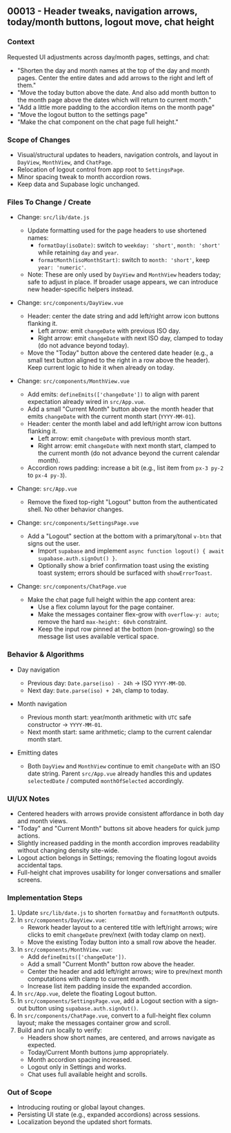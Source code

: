 ## 00013 - Header tweaks, navigation arrows, today/month buttons, logout move, chat height

### Context
Requested UI adjustments across day/month pages, settings, and chat:
- "Shorten the day and month names at the top of the day and month pages. Center the entire dates and add arrows to the right and left of them."
- "Move the today button above the date. And also add month button to the month page above the dates which will return to current month."
- "Add a little more padding to the accordion items on the month page"
- "Move the logout button to the settings page"
- "Make the chat component on the chat page full height."

### Scope of Changes
- Visual/structural updates to headers, navigation controls, and layout in `DayView`, `MonthView`, and `ChatPage`.
- Relocation of logout control from app root to `SettingsPage`.
- Minor spacing tweak to month accordion rows.
- Keep data and Supabase logic unchanged.

### Files To Change / Create
- Change: `src/lib/date.js`
  - Update formatting used for the page headers to use shortened names:
    - `formatDay(isoDate)`: switch to `weekday: 'short'`, `month: 'short'` while retaining `day` and `year`.
    - `formatMonth(isoMonthStart)`: switch to `month: 'short'`, keep `year: 'numeric'`.
  - Note: These are only used by `DayView` and `MonthView` headers today; safe to adjust in place. If broader usage appears, we can introduce new header-specific helpers instead.

- Change: `src/components/DayView.vue`
  - Header: center the date string and add left/right arrow icon buttons flanking it.
    - Left arrow: emit `changeDate` with previous ISO day.
    - Right arrow: emit `changeDate` with next ISO day, clamped to today (do not advance beyond today).
  - Move the "Today" button above the centered date header (e.g., a small text button aligned to the right in a row above the header). Keep current logic to hide it when already on today.

- Change: `src/components/MonthView.vue`
  - Add emits: `defineEmits(['changeDate'])` to align with parent expectation already wired in `src/App.vue`.
  - Add a small "Current Month" button above the month header that emits `changeDate` with the current month start (`YYYY-MM-01`).
  - Header: center the month label and add left/right arrow icon buttons flanking it.
    - Left arrow: emit `changeDate` with previous month start.
    - Right arrow: emit `changeDate` with next month start, clamped to the current month (do not advance beyond the current calendar month).
  - Accordion rows padding: increase a bit (e.g., list item from `px-3 py-2` to `px-4 py-3`).

- Change: `src/App.vue`
  - Remove the fixed top-right "Logout" button from the authenticated shell. No other behavior changes.

- Change: `src/components/SettingsPage.vue`
  - Add a "Logout" section at the bottom with a primary/tonal `v-btn` that signs out the user.
    - Import `supabase` and implement `async function logout() { await supabase.auth.signOut() }`.
    - Optionally show a brief confirmation toast using the existing toast system; errors should be surfaced with `showErrorToast`.

- Change: `src/components/ChatPage.vue`
  - Make the chat page full height within the app content area:
    - Use a flex column layout for the page container.
    - Make the messages container flex-grow with `overflow-y: auto`; remove the hard `max-height: 60vh` constraint.
    - Keep the input row pinned at the bottom (non-growing) so the message list uses available vertical space.

### Behavior & Algorithms
- Day navigation
  - Previous day: `Date.parse(iso) - 24h` → ISO `YYYY-MM-DD`.
  - Next day: `Date.parse(iso) + 24h`, clamp to today.

- Month navigation
  - Previous month start: year/month arithmetic with `UTC` safe constructor → `YYYY-MM-01`.
  - Next month start: same arithmetic; clamp to the current calendar month start.

- Emitting dates
  - Both `DayView` and `MonthView` continue to emit `changeDate` with an ISO date string. Parent `src/App.vue` already handles this and updates `selectedDate` / computed `monthOfSelected` accordingly.

### UI/UX Notes
- Centered headers with arrows provide consistent affordance in both day and month views.
- "Today" and "Current Month" buttons sit above headers for quick jump actions.
- Slightly increased padding in the month accordion improves readability without changing density site-wide.
- Logout action belongs in Settings; removing the floating logout avoids accidental taps.
- Full-height chat improves usability for longer conversations and smaller screens.

### Implementation Steps
1. Update `src/lib/date.js` to shorten `formatDay` and `formatMonth` outputs.
2. In `src/components/DayView.vue`:
   - Rework header layout to a centered title with left/right arrows; wire clicks to emit `changeDate` prev/next (with today clamp on next).
   - Move the existing Today button into a small row above the header.
3. In `src/components/MonthView.vue`:
   - Add `defineEmits(['changeDate'])`.
   - Add a small "Current Month" button row above the header.
   - Center the header and add left/right arrows; wire to prev/next month computations with clamp to current month.
   - Increase list item padding inside the expanded accordion.
4. In `src/App.vue`, delete the floating Logout button.
5. In `src/components/SettingsPage.vue`, add a Logout section with a sign-out button using `supabase.auth.signOut()`.
6. In `src/components/ChatPage.vue`, convert to a full-height flex column layout; make the messages container grow and scroll.
7. Build and run locally to verify:
   - Headers show short names, are centered, and arrows navigate as expected.
   - Today/Current Month buttons jump appropriately.
   - Month accordion spacing increased.
   - Logout only in Settings and works.
   - Chat uses full available height and scrolls.

### Out of Scope
- Introducing routing or global layout changes.
- Persisting UI state (e.g., expanded accordions) across sessions.
- Localization beyond the updated short formats.

